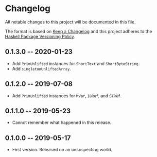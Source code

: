 # Changelog
All notable changes to this project will be documented in this file.

The format is based on [Keep a Changelog](http://keepachangelog.com/en/1.0.0/)
and this project adheres to the [Haskell Package Versioning Policy](https://pvp.haskell.org/).

## 0.1.3.0 -- 2020-01-23

* Add `PrimUnlifted` instances for `ShortText` and `ShortByteString`.
* Add `singletonUnliftedArray`.

## 0.1.2.0 -- 2019-07-08

* Add `PrimUnlifted` instances for `MVar`, `IORef`, and `STRef`.

## 0.1.1.0 -- 2019-05-23

* Cannot remember what happened in this release.

## 0.1.0.0 -- 2019-05-17

* First version. Released on an unsuspecting world.
